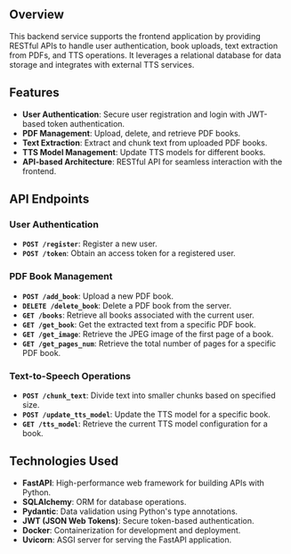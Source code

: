 ## Overview

This backend service supports the frontend application by providing RESTful APIs to handle user authentication, book uploads, text extraction from PDFs, and TTS operations. It leverages a relational database for data storage and integrates with external TTS services.

## Features

- **User Authentication**: Secure user registration and login with JWT-based token authentication.
- **PDF Management**: Upload, delete, and retrieve PDF books.
- **Text Extraction**: Extract and chunk text from uploaded PDF books.
- **TTS Model Management**: Update TTS models for different books.
- **API-based Architecture**: RESTful API for seamless interaction with the frontend.

## API Endpoints

### User Authentication
- **`POST /register`**: Register a new user.
- **`POST /token`**: Obtain an access token for a registered user.

### PDF Book Management
- **`POST /add_book`**: Upload a new PDF book.
- **`DELETE /delete_book`**: Delete a PDF book from the server.
- **`GET /books`**: Retrieve all books associated with the current user.
- **`GET /get_book`**: Get the extracted text from a specific PDF book.
- **`GET /get_image`**: Retrieve the JPEG image of the first page of a book.
- **`GET /get_pages_num`**: Retrieve the total number of pages for a specific PDF book.

### Text-to-Speech Operations
- **`POST /chunk_text`**: Divide text into smaller chunks based on specified size.
- **`POST /update_tts_model`**: Update the TTS model for a specific book.
- **`GET /tts_model`**: Retrieve the current TTS model configuration for a book.

## Technologies Used

- **FastAPI**: High-performance web framework for building APIs with Python.
- **SQLAlchemy**: ORM for database operations.
- **Pydantic**: Data validation using Python's type annotations.
- **JWT (JSON Web Tokens)**: Secure token-based authentication.
- **Docker**: Containerization for development and deployment.
- **Uvicorn**: ASGI server for serving the FastAPI application.
